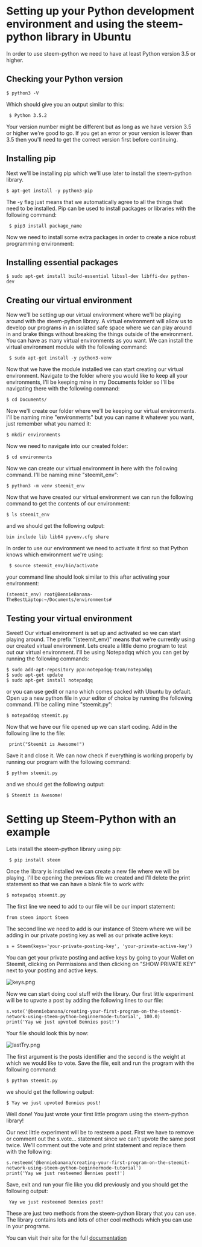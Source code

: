 # Setting up your Python development environment and using the steem-python library in Ubuntu 

In order to use steem-python we need to have at least Python version 3.5 or higher.

  ## Checking your Python version
  
````$ python3 -V ````

Which should give you an output similar to this:

```` $ Python 3.5.2````

Your version number might be different but as long as we have version 3.5 or higher we're good to go. If you get an error or your version is lower than 3.5 then you'll need to get the correct version first before continuing. 

## Installing pip

Next we'll be installing pip which we'll use later to install the steem-python library. 

 ````$ apt-get install -y python3-pip ```` 

The -y flag just means that we automatically agree to all the things that need to be installed. Pip can be used to install packages or libraries with the following command: 

```` $ pip3 install package_name````

Now we need to install some extra packages in order to create a nice robust programming environment: 

## Installing essential packages

```` $ sudo apt-get install build-essential libssl-dev libffi-dev python-dev ````

## Creating our virtual environment

Now we'll be setting up our virtual environment where we'll be playing around with the steem-python library. A virtual environment will allow us to develop our programs in an isolated safe space where we can play around in and brake things without breaking the things outside of the environment. You can have as many virtual environments as you want. We can install the virtual environment module with the following command: 

```` $ sudo apt-get install -y python3-venv````

Now that we have the module installed we can start creating our virtual environment. Navigate to the folder where you would like to keep all your environments, I'll be keeping mine in my Documents folder so I'll be navigating there with the following command: 

````$ cd Documents/  ````


Now we'll create our folder where we'll be keeping our virtual environments. I'll be naming mine "environments" but you can name it whatever you want, just remember what you named it: 

````$ mkdir environments````

Now we need to navigate into our created folder: 

````$ cd environments```` 

Now we can create our virtual environment in here with the following command. I'll be naming mine "steemit_env": 

```` $ python3 -m venv steemit_env ```` 

Now that we have created our virtual environment we can run the following command to get the contents of our environment: 

````$ ls steemit_env ````

and we should get the following output: 

```` bin include lib lib64 pyvenv.cfg share ```` 

In order to use our environment we need to activate it first so that Python knows which environment we're using: 

```` $ source steemit_env/bin/activate````

your command line should look similar to this after activating your environment: 

````
(steemit_env) root@BennieBanana-TheBestLaptop:~/Documents/environments# 
 ````
## Testing your virtual environment

Sweet! Our virtual environment is set up and activated so we can start playing around. The prefix "(steemit_env)" means that we're currently using our created virtual environment. Lets create a little demo program to test out our virtual environment. I'll be using Notepadqq which you can get by running the following commands: 

````
$ sudo add-apt-repository ppa:notepadqq-team/notepadqq
$ sudo apt-get update
$ sudo apt-get install notepadqq
````

or you can use gedit or nano which comes packed with Ubuntu by default. Open up a new python file in your editor of choice by running the following command. I'll be calling mine "steemit.py": 

````$ notepaddqq steemit.py ````  

Now that we have our file opened up we can start coding. Add in the following line to the file: 

```` print("Steemit is Awesome!")````

Save it and close it. We can now check if everything is working properly by running our program with the following command:

````$ python steemit.py ```` 

and we should get the following output: 

````$ Steemit is Awesome! ````

# Setting up Steem-Python with an example 

Lets install the steem-python library using pip: 

```` $ pip install steem````

Once the library is installed we can create a new file where we will be playing. I'll be opening the previous file we created and I'll delete the print statement so that we can have a blank file to work with: 

````$ notepadqq steemit.py ````

The first line we need to add to our file will be our import statement: 

```` from steem import Steem ````

The second line we need to add is our instance of Steem where we will be adding in our private posting key as well as our private active keys: 

```` s = Steem(keys='your-private-posting-key', 'your-private-active-key') ````

You can get your private posting and active keys by going to your Wallet on Steemit, clicking on Permissions and then clicking on "SHOW PRIVATE KEY" next to your posting and active keys. 

![keys.png](https://steemitimages.com/DQmbK5BpvcckpRKV9dfLDedYYE1VduSQTr2seyYPY9AxEy5/keys.png)

Now we can start doing cool stuff with the library. Our first little experiment will be to upvote a post by adding the following lines to our file: 

```` 
s.vote('@benniebanana/creating-your-first-program-on-the-steemit-network-using-steem-python-beginnermode-tutorial', 100.0)
print('Yay we just upvoted Bennies post!')
 ````
Your file should look this by now: 

![lastTry.png](https://steemitimages.com/DQmSy3CkLjZybk8nN6CuiMPigy9xzdjUMAyhGPzdtaRAXXa/lastTry.png) 

The first argument is the posts identifier and the second is the weight at which we would like to vote. Save the file, exit and run the program with the following command: 

````$ python steemit.py````

we should get the following output: 

````$ Yay we just upvoted Bennies post!````

Well done! You just wrote your first little program using the steem-python library!

Our next little experiment will be to resteem a post. First we have to remove or comment out the s.vote... statement since we can't upvote the same post twice. We'll comment out the vote and print statement and replace them with the following: 

````
s.resteem('@benniebanana/creating-your-first-program-on-the-steemit-network-using-steem-python-beginnermode-tutorial')
print('Yay we just resteemed Bennies post!') 
````

Save, exit and run your file like you did previously and you should get the following output: 

```` Yay we just resteemed Bennies post!````

These are just two methods from the steem-python library that you can use. The library contains lots and lots of other cool methods which you can use in your programs.

You can visit their site for the full <a href="http://steem.readthedocs.io/en/latest/index.html">documentation</a>

